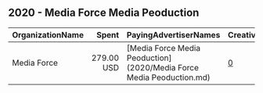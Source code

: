 ## 2020 - Media Force Media Peoduction 
|OrganizationName|Spent|PayingAdvertiserNames|CreativeUrls|Impressions|Genders|AgeBrackets|CountryCodes|BillingAddresses|CandidateBallotInformation|
|:---|---:|:---|:---|---:|:---|:---|:---|:---|:---|
|Media Force|279.00 USD|[Media Force Media Peoduction](2020/Media Force Media Peoduction.md)|[0](https://www.snap.com/political-ads/asset/d05dc1467595b97ca822a84514df00953df2d20d7a8f1eb2925cfe051fde6625?mediaType=mp4)|153,095||18+|kuwait|KW|M Alkhalifa|
